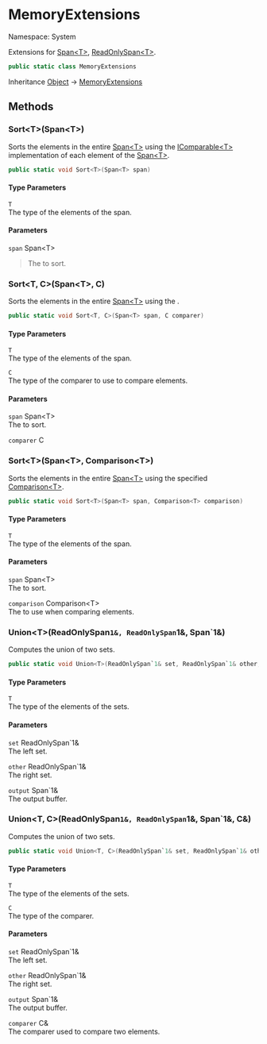 # MemoryExtensions

Namespace: System

Extensions for [Span&lt;T&gt;](https://docs.microsoft.com/en-us/dotnet/api/system.span-1), [ReadOnlySpan&lt;T&gt;](https://docs.microsoft.com/en-us/dotnet/api/system.readonlyspan-1).

```csharp
public static class MemoryExtensions
```

Inheritance [Object](https://docs.microsoft.com/en-us/dotnet/api/system.object) → [MemoryExtensions](./system.memoryextensions.md)

## Methods

### **Sort&lt;T&gt;(Span&lt;T&gt;)**

Sorts the elements in the entire [Span&lt;T&gt;](https://docs.microsoft.com/en-us/dotnet/api/system.span-1) using the [IComparable&lt;T&gt;](https://docs.microsoft.com/en-us/dotnet/api/system.icomparable-1) implementation of each element of the [Span&lt;T&gt;](https://docs.microsoft.com/en-us/dotnet/api/system.span-1).

```csharp
public static void Sort<T>(Span<T> span)
```

#### Type Parameters

`T`<br>
The type of the elements of the span.

#### Parameters

`span` Span&lt;T&gt;<br>
>The  to sort.

### **Sort&lt;T, C&gt;(Span&lt;T&gt;, C)**

Sorts the elements in the entire [Span&lt;T&gt;](https://docs.microsoft.com/en-us/dotnet/api/system.span-1) using the .

```csharp
public static void Sort<T, C>(Span<T> span, C comparer)
```

#### Type Parameters

`T`<br>
The type of the elements of the span.

`C`<br>
The type of the comparer to use to compare elements.

#### Parameters

`span` Span&lt;T&gt;<br>
The  to sort.

`comparer` C<br>

### **Sort&lt;T&gt;(Span&lt;T&gt;, Comparison&lt;T&gt;)**

Sorts the elements in the entire [Span&lt;T&gt;](https://docs.microsoft.com/en-us/dotnet/api/system.span-1) using the specified [Comparison&lt;T&gt;](https://docs.microsoft.com/en-us/dotnet/api/system.comparison-1).

```csharp
public static void Sort<T>(Span<T> span, Comparison<T> comparison)
```

#### Type Parameters

`T`<br>
The type of the elements of the span.

#### Parameters

`span` Span&lt;T&gt;<br>
The  to sort.

`comparison` Comparison&lt;T&gt;<br>
The  to use when comparing elements.

### **Union&lt;T&gt;(ReadOnlySpan`1&, ReadOnlySpan`1&, Span`1&)**

Computes the union of two sets.

```csharp
public static void Union<T>(ReadOnlySpan`1& set, ReadOnlySpan`1& other, Span`1& output)
```

#### Type Parameters

`T`<br>
The type of the elements of the sets.

#### Parameters

`set` ReadOnlySpan`1&<br>
The left set.

`other` ReadOnlySpan`1&<br>
The right set.

`output` Span`1&<br>
The output buffer.

### **Union&lt;T, C&gt;(ReadOnlySpan`1&, ReadOnlySpan`1&, Span`1&, C&)**

Computes the union of two sets.

```csharp
public static void Union<T, C>(ReadOnlySpan`1& set, ReadOnlySpan`1& other, Span`1& output, C& comparer)
```

#### Type Parameters

`T`<br>
The type of the elements of the sets.

`C`<br>
The type of the comparer.

#### Parameters

`set` ReadOnlySpan`1&<br>
The left set.

`other` ReadOnlySpan`1&<br>
The right set.

`output` Span`1&<br>
The output buffer.

`comparer` C&<br>
The comparer used to compare two elements.
